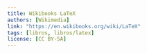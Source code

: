 ```yaml
---
title: Wikibooks LaTeX
authors: [Wikimedia]
link: "https://en.wikibooks.org/wiki/LaTeX"
tags: [libros, libros/latex]
license: [CC BY-SA]
---
```



